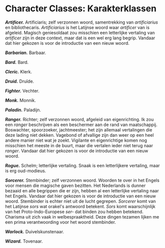 # Character Classes: Karakterklassen

**_Artificer._**
Artificiaris; zelf verzonnen woord, samentrekking van _artificiarius_ en bibliothecaris.
_Artificiarius_ is het Latijnse woord waar _artificer_ van is afgeleid.
Magisch geniesoldaat zou misschien een letterlijke vertaling van _artificer_ zijn in deze context, maar dat is een wel erg lang begrip.
Vandaar dat hier gekozen is voor de introductie van een nieuw woord.

**_Barbarian._**
Barbaar.

**_Bard._**
Bard.

**_Cleric._**
Klerk.

**_Druid._**
Druïde.

**_Fighter._**
Vechter.

**_Monk._**
Monnik.

**_Paladin._**
Paladijn.

**_Ranger._**
Richter; zelf verzonnen woord, afgeleid van eigenrichting.
Ik zou een _ranger_ beschrijven als een beschermer aan de rand van maatschappij.
Boswachter, spoorzoeker, jachtmeester; het zijn allemaal vertalingen die deze lading niet dekken.
Vagebond of afvallige zijn dan weer op een heel andere manier niet wat je zoekt.
Vigilante en eigenrichtige komen nog misschien het meeste in de buurt, maar die vertalen ieder niet terug naar _ranger_.
Vandaar dat hier gekozen is voor de introductie van een nieuw woord.

**_Rogue._**
Schelm; letterlijke vertaling.
Snaak is een letterlijkere vertaling, maar is erg oud-modieus.

**_Sorcerer._**
Stembinder; zelf verzonnen woord.
Woorden te over in het Engels voor mensen die magische gaven bezitten.
Het Nederlands is dunner bezaaid en alle begrippen die er zijn, hebben al een letterlijke vertaling naar het Engels.
Vandaar dat hier gekozen is voor de introductie van een nieuw woord.
Stembinder is echter niet uit de lucht gegrepen.
_Sorcerer_ komt van het Latijnse _sors_ wat orakel's antwoord betekent.
_Sors_ komt waarschijnlijk van het Proto-Indo-Europese _ser-_ dat binden zou hebben betekend.
Charisma uit zich vaak in welbespraaktheid.
Deze dingen tezamen lijken me een prima verantwoording voor het woord stembinder.

**_Warlock._**
Duivelskunstenaar.

**_Wizard._**
Tovenaar.
